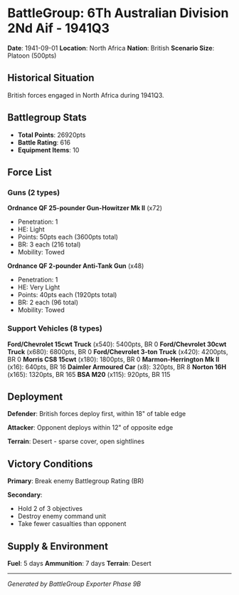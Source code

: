 # BattleGroup: 6Th Australian Division 2Nd Aif - 1941Q3

**Date**: 1941-09-01
**Location**: North Africa
**Nation**: British
**Scenario Size**: Platoon (500pts)

## Historical Situation

British forces engaged in North Africa during 1941Q3.

## Battlegroup Stats

- **Total Points**: 26920pts
- **Battle Rating**: 616
- **Equipment Items**: 10

## Force List

### Guns (2 types)

**Ordnance QF 25-pounder Gun-Howitzer Mk II** (x72)
- Penetration: 1
- HE: Light
- Points: 50pts each (3600pts total)
- BR: 3 each (216 total)
- Mobility: Towed

**Ordnance QF 2-pounder Anti-Tank Gun** (x48)
- Penetration: 1
- HE: Very Light
- Points: 40pts each (1920pts total)
- BR: 2 each (96 total)
- Mobility: Towed

### Support Vehicles (8 types)

**Ford/Chevrolet 15cwt Truck** (x540): 5400pts, BR 0
**Ford/Chevrolet 30cwt Truck** (x680): 6800pts, BR 0
**Ford/Chevrolet 3-ton Truck** (x420): 4200pts, BR 0
**Morris CS8 15cwt** (x180): 1800pts, BR 0
**Marmon-Herrington Mk II** (x16): 640pts, BR 16
**Daimler Armoured Car** (x8): 320pts, BR 8
**Norton 16H** (x165): 1320pts, BR 165
**BSA M20** (x115): 920pts, BR 115

## Deployment

**Defender**: British forces deploy first, within 18" of table edge

**Attacker**: Opponent deploys within 12" of opposite edge

**Terrain**: Desert - sparse cover, open sightlines

## Victory Conditions

**Primary**: Break enemy Battlegroup Rating (BR)

**Secondary**:
- Hold 2 of 3 objectives
- Destroy enemy command unit
- Take fewer casualties than opponent

## Supply & Environment

**Fuel**: 5 days
**Ammunition**: 7 days
**Terrain**: Desert

---

*Generated by BattleGroup Exporter Phase 9B*
